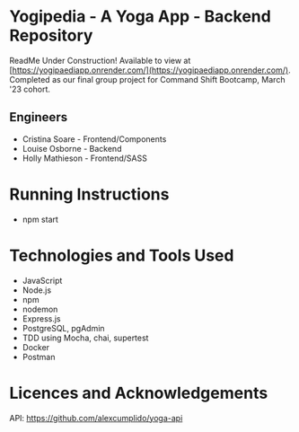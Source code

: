 # Yogipedia - A Yoga App - Backend Repository
ReadMe Under Construction! Available to view at [https://yogipaediapp.onrender.com/](https://yogipaediapp.onrender.com/).
Completed as our final group project for Command Shift Bootcamp, March '23 cohort.

## Engineers

- Cristina Soare - Frontend/Components
- Louise Osborne - Backend 
- Holly Mathieson - Frontend/SASS 

# Running Instructions

- npm start 

# Technologies and Tools Used
- JavaScript
- Node.js
- npm
- nodemon
- Express.js
- PostgreSQL, pgAdmin
- TDD using Mocha, chai, supertest
- Docker
- Postman

# Licences and Acknowledgements

API: https://github.com/alexcumplido/yoga-api 

